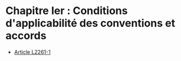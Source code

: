 # Chapitre Ier : Conditions d'applicabilité des conventions et accords

* [Article L2261-1](./LEGIARTI000006901779.md)
